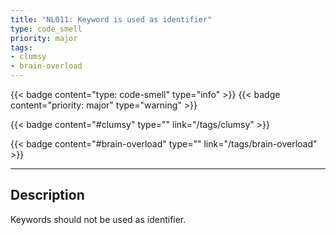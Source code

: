 ```yaml
---
title: "NL011: Keyword is used as identifier"
type: code_smell
priority: major
tags:
- clumsy 
- brain-overload 
---
```


{{< badge content="type: code-smell" type="info" >}}
{{< badge content="priority: major" type="warning" >}}


{{< badge content="#clumsy" type="" link="/tags/clumsy" >}}

{{< badge content="#brain-overload" type="" link="/tags/brain-overload" >}}

---

## Description
Keywords should not be used as identifier.
